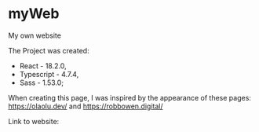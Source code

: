 # myWeb

My own website 

The Project was created: 
- React - 18.2.0,
- Typescript - 4.7.4,
- Sass - 1.53.0;

When creating this page, I was inspired by the appearance of these pages: https://olaolu.dev/ and https://robbowen.digital/

Link to website: 